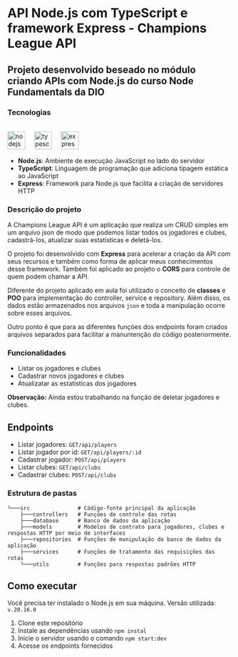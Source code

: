 # API Node.js com TypeScript e framework Express - Champions League API

## Projeto desenvolvido beseado no módulo criando APIs com Node.js do curso Node Fundamentals da DIO

### Tecnologias

<br>

  <img src="https://cdn.simpleicons.org/nodedotjs/339933" height="40" alt="nodejs logo"  />
  <img width="12" />
  <img src="https://cdn.jsdelivr.net/gh/devicons/devicon/icons/typescript/typescript-original.svg" height="40" alt="typescript logo"  />
  <img width="12" />
  <img src="https://skillicons.dev/icons?i=express" height="40" alt="express logo"  />
  
  <br>

  - **Node.js**: Ambiente de execução JavaScript no lado do servidor
  - **TypeScript**: Linguagem de programação que adiciona tipagem estática ao JavaScript 
  - **Express**: Framework para Node.js que facilita a criação de servidores HTTP

### Descrição do projeto

A Champions League API é um aplicação que realiza um CRUD simples em um arquivo json de modo que podemos listar todos os jogadores e clubes, cadastrá-los, atualizar suas estatísticas e deletá-los.

O projeto foi desenvolvido com **Express** para acelerar a criação da API com seus recursos e também como forma de aplicar meus conhecimentos desse framework. Também foi aplicado ao projeto o **CORS** para controle de quem podem chamar a API.

Diferente do projeto aplicado em aula foi utilizado o conceito de **classes** e **POO** para implementação do controller, service e repository. Além disso, os dados estão armazenados nos arquivos ```json``` e toda a manipulação ocorre sobre esses arquivos.

Outro ponto é que para as diferentes funções dos endpoints foram criados arquivos separados para facilitar a manuntenção do código posteriormente.


### Funcionalidades

- Listar os jogadores e clubes
- Cadastrar novos jogadores e clubes
- Atualizatar as estatísticas dos jogadores

**Observação:** Ainda estou trabalhando na função de deletar jogadores e clubes.

## Endpoints

- Listar jogadores: ```GET/api/players```
- Listar jogador por id: ```GET/api/players/:id```
- Cadastrar jogador: ```POST/api/players```
- Listar clubes: ```GET/api/clubs```
- Cadastrar clubes: ```POST/api/clubs```

### Estrutura de pastas

```shell
└───src               # Código-fonte principal da aplicação
    ├───controllers   # Funções de controle das rotas
    ├───database      # Banco de dados da aplicação
    ├───models        # Modelos de contrato para jogadores, clubes e respostas HTTP por meio de interfaces
    ├───repositories  # Funções de manipulação do banco de dados da aplicação
    ├───services      # Funções de tratamento das requisições das rotas
    └───utils         # Funções para respostas padrões HTTP
```

## Como executar

Você precisa ter instalado o Node.js em sua máquina. Versão utilizada: ```v.20.16.0```

1. Clone este repositório
2. Instale as dependências usando ```npm instal```
3. Inicie o servidor usando o comando ```npm start:dev```
4. Acesse os endpoints fornecidos





